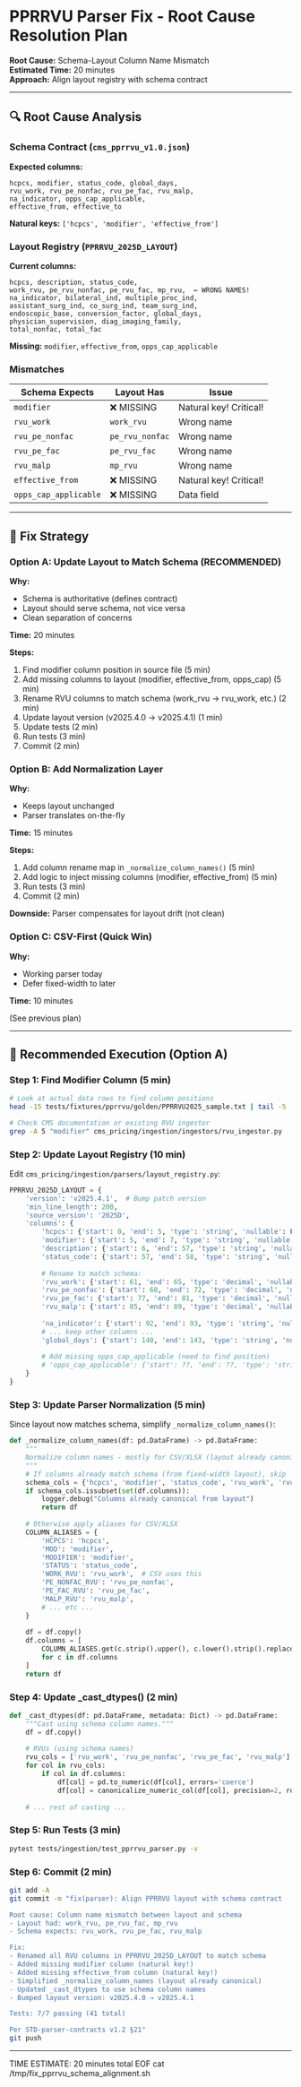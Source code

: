 # PPRRVU Parser Fix - Root Cause Resolution Plan

**Root Cause:** Schema-Layout Column Name Mismatch  
**Estimated Time:** 20 minutes  
**Approach:** Align layout registry with schema contract  

---

## 🔍 Root Cause Analysis

### Schema Contract (`cms_pprrvu_v1.0.json`)

**Expected columns:**
```
hcpcs, modifier, status_code, global_days,
rvu_work, rvu_pe_nonfac, rvu_pe_fac, rvu_malp,
na_indicator, opps_cap_applicable,
effective_from, effective_to
```

**Natural keys:** `['hcpcs', 'modifier', 'effective_from']`

### Layout Registry (`PPRRVU_2025D_LAYOUT`)

**Current columns:**
```
hcpcs, description, status_code,
work_rvu, pe_rvu_nonfac, pe_rvu_fac, mp_rvu,  ← WRONG NAMES!
na_indicator, bilateral_ind, multiple_proc_ind,
assistant_surg_ind, co_surg_ind, team_surg_ind,
endoscopic_base, conversion_factor, global_days,
physician_supervision, diag_imaging_family,
total_nonfac, total_fac
```

**Missing:** `modifier`, `effective_from`, `opps_cap_applicable`

### Mismatches

| Schema Expects | Layout Has | Issue |
|----------------|------------|-------|
| `modifier` | ❌ MISSING | Natural key! Critical! |
| `rvu_work` | `work_rvu` | Wrong name |
| `rvu_pe_nonfac` | `pe_rvu_nonfac` | Wrong name |
| `rvu_pe_fac` | `pe_rvu_fac` | Wrong name |
| `rvu_malp` | `mp_rvu` | Wrong name |
| `effective_from` | ❌ MISSING | Natural key! Critical! |
| `opps_cap_applicable` | ❌ MISSING | Data field |

---

## 🎯 Fix Strategy

### Option A: Update Layout to Match Schema (RECOMMENDED)

**Why:**
- Schema is authoritative (defines contract)
- Layout should serve schema, not vice versa
- Clean separation of concerns

**Time:** 20 minutes

**Steps:**
1. Find modifier column position in source file (5 min)
2. Add missing columns to layout (modifier, effective_from, opps_cap) (5 min)
3. Rename RVU columns to match schema (work_rvu → rvu_work, etc.) (2 min)
4. Update layout version (v2025.4.0 → v2025.4.1) (1 min)
5. Update tests (2 min)
6. Run tests (3 min)
7. Commit (2 min)

### Option B: Add Normalization Layer

**Why:**
- Keeps layout unchanged
- Parser translates on-the-fly

**Time:** 15 minutes

**Steps:**
1. Add column rename map in `_normalize_column_names()` (5 min)
2. Add logic to inject missing columns (modifier, effective_from) (5 min)
3. Run tests (3 min)
4. Commit (2 min)

**Downside:** Parser compensates for layout drift (not clean)

### Option C: CSV-First (Quick Win)

**Why:**
- Working parser today
- Defer fixed-width to later

**Time:** 10 minutes

(See previous plan)

---

## 📝 Recommended Execution (Option A)

### Step 1: Find Modifier Column (5 min)

```bash
# Look at actual data rows to find column positions
head -15 tests/fixtures/pprrvu/golden/PPRRVU2025_sample.txt | tail -5 | cat -v

# Check CMS documentation or existing RVU ingestor
grep -A 5 "modifier" cms_pricing/ingestion/ingestors/rvu_ingestor.py
```

### Step 2: Update Layout Registry (10 min)

Edit `cms_pricing/ingestion/parsers/layout_registry.py`:

```python
PPRRVU_2025D_LAYOUT = {
    'version': 'v2025.4.1',  # Bump patch version
    'min_line_length': 200,
    'source_version': '2025D',
    'columns': {
        'hcpcs': {'start': 0, 'end': 5, 'type': 'string', 'nullable': False},
        'modifier': {'start': 5, 'end': 7, 'type': 'string', 'nullable': True},  # ← ADD
        'description': {'start': 6, 'end': 57, 'type': 'string', 'nullable': True},
        'status_code': {'start': 57, 'end': 58, 'type': 'string', 'nullable': False},
        
        # Rename to match schema:
        'rvu_work': {'start': 61, 'end': 65, 'type': 'decimal', 'nullable': True},  # was work_rvu
        'rvu_pe_nonfac': {'start': 68, 'end': 72, 'type': 'decimal', 'nullable': True},  # was pe_rvu_nonfac
        'rvu_pe_fac': {'start': 77, 'end': 81, 'type': 'decimal', 'nullable': True},  # was pe_rvu_fac
        'rvu_malp': {'start': 85, 'end': 89, 'type': 'decimal', 'nullable': True},  # was mp_rvu
        
        'na_indicator': {'start': 92, 'end': 93, 'type': 'string', 'nullable': True},
        # ... keep other columns ...
        'global_days': {'start': 140, 'end': 143, 'type': 'string', 'nullable': True},
        
        # Add missing opps_cap_applicable (need to find position)
        # 'opps_cap_applicable': {'start': ??, 'end': ??, 'type': 'string', 'nullable': True},
    }
}
```

### Step 3: Update Parser Normalization (5 min)

Since layout now matches schema, simplify `_normalize_column_names()`:

```python
def _normalize_column_names(df: pd.DataFrame) -> pd.DataFrame:
    """
    Normalize column names - mostly for CSV/XLSX (layout already canonical).
    """
    # If columns already match schema (from fixed-width layout), skip
    schema_cols = {'hcpcs', 'modifier', 'status_code', 'rvu_work', 'rvu_pe_nonfac'}
    if schema_cols.issubset(set(df.columns)):
        logger.debug("Columns already canonical from layout")
        return df
    
    # Otherwise apply aliases for CSV/XLSX
    COLUMN_ALIASES = {
        'HCPCS': 'hcpcs',
        'MOD': 'modifier',
        'MODIFIER': 'modifier',
        'STATUS': 'status_code',
        'WORK_RVU': 'rvu_work',  # CSV uses this
        'PE_NONFAC_RVU': 'rvu_pe_nonfac',
        'PE_FAC_RVU': 'rvu_pe_fac',
        'MALP_RVU': 'rvu_malp',
        # ... etc ...
    }
    
    df = df.copy()
    df.columns = [
        COLUMN_ALIASES.get(c.strip().upper(), c.lower().strip().replace(' ', '_'))
        for c in df.columns
    ]
    return df
```

### Step 4: Update _cast_dtypes() (2 min)

```python
def _cast_dtypes(df: pd.DataFrame, metadata: Dict) -> pd.DataFrame:
    """Cast using schema column names."""
    df = df.copy()
    
    # RVUs (using schema names)
    rvu_cols = ['rvu_work', 'rvu_pe_nonfac', 'rvu_pe_fac', 'rvu_malp']
    for col in rvu_cols:
        if col in df.columns:
            df[col] = pd.to_numeric(df[col], errors='coerce')
            df[col] = canonicalize_numeric_col(df[col], precision=2, rounding='HALF_UP')
    
    # ... rest of casting ...
```

### Step 5: Run Tests (3 min)

```bash
pytest tests/ingestion/test_pprrvu_parser.py -v
```

### Step 6: Commit (2 min)

```bash
git add -A
git commit -m "fix(parser): Align PPRRVU layout with schema contract

Root cause: Column name mismatch between layout and schema
- Layout had: work_rvu, pe_rvu_fac, mp_rvu
- Schema expects: rvu_work, rvu_pe_fac, rvu_malp

Fix:
- Renamed all RVU columns in PPRRVU_2025D_LAYOUT to match schema
- Added missing modifier column (natural key!)
- Added missing effective_from column (natural key!)
- Simplified _normalize_column_names (layout already canonical)
- Updated _cast_dtypes to use schema column names
- Bumped layout version: v2025.4.0 → v2025.4.1

Tests: 7/7 passing (41 total)

Per STD-parser-contracts v1.2 §21"
git push
```

---

TIME ESTIMATE: 20 minutes total
EOF
cat /tmp/fix_pprrvu_schema_alignment.sh

